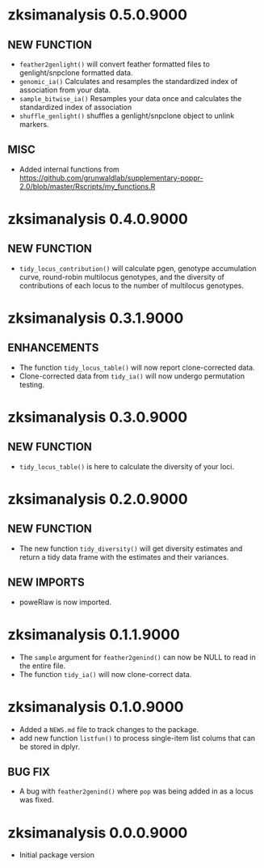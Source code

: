 # zksimanalysis 0.5.0.9000

## NEW FUNCTION

* `feather2genlight()` will convert feather formatted files to genlight/snpclone
  formatted data. 
* `genomic_ia()` Calculates and resamples the standardized index of association
  from your data.
* `sample_bitwise_ia()` Resamples your data once and calculates the standardized
  index of association
* `shuffle_genlight()` shuffles a genlight/snpclone object to unlink markers.

## MISC

* Added internal functions from
  https://github.com/grunwaldlab/supplementary-poppr-2.0/blob/master/Rscripts/my_functions.R

# zksimanalysis 0.4.0.9000

## NEW FUNCTION

* `tidy_locus_contribution()` will calculate pgen, genotype accumulation curve,
  round-robin multilocus genotypes, and the diversity of contributions of each
  locus to the number of multilocus genotypes.

# zksimanalysis 0.3.1.9000

## ENHANCEMENTS

* The function `tidy_locus_table()` will now report clone-corrected data.
* Clone-corrected data from `tidy_ia()` will now undergo permutation testing.

# zksimanalysis 0.3.0.9000

## NEW FUNCTION

* `tidy_locus_table()` is here to calculate the diversity of your loci.

# zksimanalysis 0.2.0.9000

## NEW FUNCTION

* The new function `tidy_diversity()` will get diversity estimates and return
  a tidy data frame with the estimates and their variances.
  
## NEW IMPORTS

* poweRlaw is now imported.

# zksimanalysis 0.1.1.9000

* The `sample` argument for `feather2genind()` can now be NULL to read in the
  entire file.
* The function `tidy_ia()` will now clone-correct data.

# zksimanalysis 0.1.0.9000

* Added a `NEWS.md` file to track changes to the package.
* add new function `listfun()` to process single-item list colums that can be
  stored in dplyr.

## BUG FIX

* A bug with `feather2genind()` where `pop` was being added in as a locus was
  fixed.

# zksimanalysis 0.0.0.9000

* Initial package version
